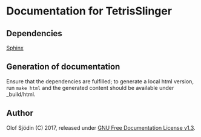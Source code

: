 # Documentation for TetrisSlinger

## Dependencies
[Sphinx](http://www.sphinx-doc.org/en/stable/)

## Generation of documentation

Ensure that the dependencies are fulfilled; to generate a local html
version, run `make html` and the generated content should be available
under _build/html.

## Author

Olof Sjödin (C) 2017, released under [GNU Free Documentation License
v1.3](https://www.gnu.org/licenses/fdl.txt).